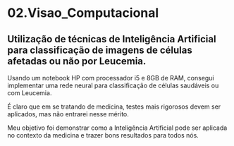 # 02.Visao_Computacional
## Utilização de técnicas de Inteligência Artificial para classificação de imagens de células afetadas ou não por Leucemia.

Usando um notebook HP com processador i5 e 8GB de RAM, consegui implementar uma rede neural para classificação de células saudáveis ou com Leucemia.

É claro que em se tratando de medicina, testes mais rigorosos devem ser aplicados, mas não entrarei nesse mérito.

Meu objetivo foi demonstrar como a Inteligência Artificial pode ser aplicada no contexto da medicina e trazer bons resultados para todos nós.


